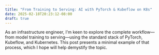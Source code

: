 ```yaml
---
title: "From Training to Serving: AI with PyTorch & Kubeflow on K8s"
date: 2025-02-18T20:23:12-08:00
draft: true
---
```


As an infrastructure engineer, I'm keen to explore the complete workflow—from 
model training to serving—using the standard stack of PyTorch, Kubeflow, and 
Kubernetes. This post presents a minimal example of that process, which I hope 
will help demystify the topic.
